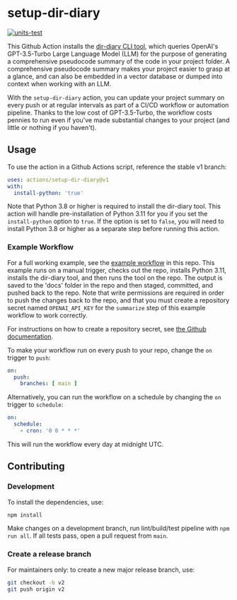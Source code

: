 # setup-dir-diary

[![units-test](https://github.com/Promptly-Technologies-LLC/setup-dir-diary/actions/workflows/test.yml/badge.svg)](https://github.com/Promptly-Technologies-LLC/setup-dir-diary/actions/workflows/test.yml)

This Github Action installs the [dir-diary CLI tool](https://github.com/Promptly-Technologies-LLC/dir-diary), which queries OpenAI's GPT-3.5-Turbo Large Language Model (LLM) for the purpose of generating a comprehensive pseudocode summary of the code in your project folder. A comprehensive pseudocode summary makes your project easier to grasp at a glance, and can also be embedded in a vector database or dumped into context when working with an LLM. 

With the `setup-dir-diary` action, you can update your project summary on every push or at regular intervals as part of a CI/CD workflow or automation pipeline. Thanks to the low cost of GPT-3.5-Turbo, the workflow costs pennies to run even if you've made substantial changes to your project (and little or nothing if you haven't).

## Usage

To use the action in a Github Actions script, reference the stable v1 branch:

```yaml
uses: actions/setup-dir-diary@v1
with:
  install-python: 'true'
```

Note that Python 3.8 or higher is required to install the dir-diary tool. This action will handle pre-installation of Python 3.11 for you if you set the `install-python` option to `true`. If the option is set to `false`, you will need to install Python 3.8 or higher as a separate step before running this action.

### Example Workflow

For a full working example, see the [example workflow](.github\example_workflows\summarize.yml) in this repo. This example runs on a manual trigger, checks out the repo, installs Python 3.11, installs the dir-diary tool, and then runs the tool on the repo. The output is saved to the 'docs' folder in the repo and then staged, committed, and pushed back to the repo. Note that write permissions are required in order to push the changes back to the repo, and that you must create a repository secret named `OPENAI_API_KEY` for the `summarize` step of this example workflow to work correctly.

For instructions on how to create a repository secret, see [the Github documentation](https://docs.github.com/en/codespaces/managing-codespaces-for-your-organization/managing-secrets-for-your-repository-and-organization-for-github-codespaces#adding-secrets-for-a-repository).

To make your workflow run on every push to your repo, change the `on` trigger to `push`:

```yaml
on:
  push:
    branches: [ main ]
```

Alternatively, you can run the workflow on a schedule by changing the `on` trigger to `schedule`:

```yaml
on:
  schedule:
    - cron: '0 0 * * *'
```

This will run the workflow every day at midnight UTC.

## Contributing

### Development

To install the dependencies, use:

```bash
npm install
```

Make changes on a development branch, run lint/build/test pipeline with `npm run all`. If all tests pass, open a pull request from `main`.

### Create a release branch

For maintainers only: to create a new major release branch, use:

```bash
git checkout -b v2
git push origin v2
```
